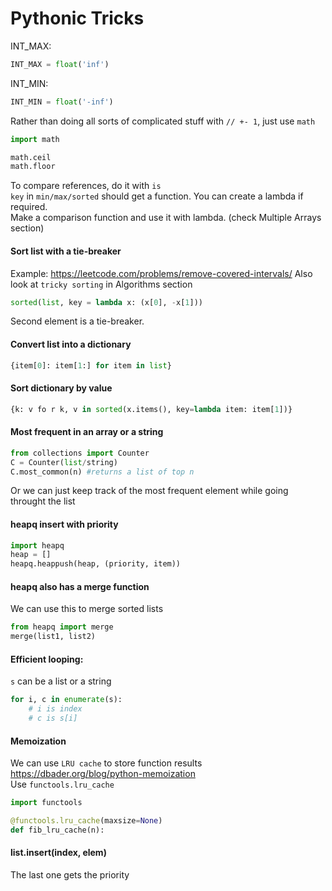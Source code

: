 # Pythonic Tricks

INT_MAX:
```py
INT_MAX = float('inf')
```

INT_MIN:
```py
INT_MIN = float('-inf')
```

Rather than doing all sorts of complicated stuff with `// +- 1`, just use `math` <br />
```py
import math

math.ceil
math.floor
```

To compare references, do it with `is` <br />
`key` in `min/max/sorted` should get a function. You can create a lambda if required. <br />
Make a comparison function and use it with lambda. (check Multiple Arrays section)

#### Sort list with a tie-breaker
Example: https://leetcode.com/problems/remove-covered-intervals/
Also look at `tricky sorting` in Algorithms section
```py
sorted(list, key = lambda x: (x[0], -x[1]))
```
Second element is a tie-breaker. 

#### Convert list into a dictionary
```py
{item[0]: item[1:] for item in list}
```

#### Sort dictionary by value
```py
{k: v fo r k, v in sorted(x.items(), key=lambda item: item[1])}
```

#### Most frequent in an array or a string
```py
from collections import Counter
C = Counter(list/string)
C.most_common(n) #returns a list of top n
```
Or we can just keep track of the most frequent element while going throught the list

#### heapq insert with priority
```py
import heapq
heap = []
heapq.heappush(heap, (priority, item))
```

#### heapq also has a merge function
We can use this to merge sorted lists
```py
from heapq import merge
merge(list1, list2)
```

#### Efficient looping:
`s` can be a list or a string
```py
for i, c in enumerate(s):
    # i is index
    # c is s[i]
```

#### Memoization 
We can use `LRU cache` to store function results <br />
https://dbader.org/blog/python-memoization <br />
Use `functools.lru_cache` 
```py
import functools

@functools.lru_cache(maxsize=None)
def fib_lru_cache(n):
```

#### list.insert(index, elem)
The last one gets the priority